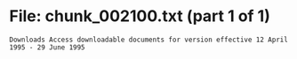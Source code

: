 ﻿# File: chunk_002100.txt (part 1 of 1)
```
Downloads Access downloadable documents for version effective 12 April 1995 - 29 June 1995
```

